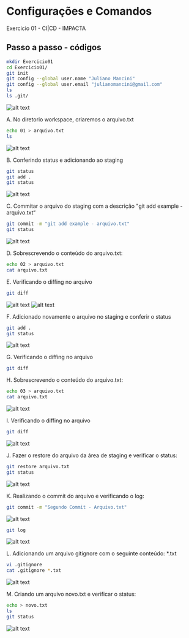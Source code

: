 # Configurações e Comandos

Exercicio 01 - CI|CD - IMPACTA

## Passo a passo - códigos

```bash
mkdir Exercicio01
cd Exercicio01/
git init
git config --global user.name "Juliano Mancini"
git config --global user.email "julianomancini@gmail.com"
ls
ls .git/
```
![alt text](images/image.png)


A. No diretorio workspace, criaremos o arquivo.txt
```bash
echo 01 > arquivo.txt
ls
```
![alt text](images/image2.png)


B. Conferindo status e adicionando ao staging
```bash
git status
git add .
git status
```
![alt text](images/image3.png)

C. Commitar o arquivo do staging com a descrição "git add example - arquivo.txt“
```bash
git commit -m "git add example - arquivo.txt"
git status
```
![alt text](images/image4.png)

D. Sobrescrevendo o conteúdo do arquivo.txt:
```bash
echo 02 > arquivo.txt
cat arquivo.txt
```

E. Verificando o diffing no arquivo
```bash
git diff
```
![alt text](images/image5.png)
![alt text](images/image6.png)

F. Adicionado novamente o arquivo no staging e conferir o status
```bash
git add .
git status
```
![alt text](images/image7.png)

G. Verificando o diffing no arquivo
```bash
git diff
```

H. Sobrescrevendo o conteúdo do arquivo.txt:
```bash
echo 03 > arquivo.txt
cat arquivo.txt
```
![alt text](images/image8.png)

I. Verificando o diffing no arquivo
```bash
git diff
```
![alt text](images/image9.png)

J. Fazer o restore do arquivo da área de staging e verificar o status:
```bash
git restore arquivo.txt
git status
```
![alt text](images/image10.png)

K. Realizando o commit do arquivo e verificando o log:
```bash
git commit -m "Segundo Commit - Arquivo.txt"
```
![alt text](images/image11.png)
```bash
git log
```
![alt text](images/image12.png)

L. Adicionando um arquivo gitignore com o seguinte conteúdo: *.txt
```bash
vi .gitignore
cat .gitignore *.txt
```
![alt text](images/image13.png)

M. Criando um arquivo novo.txt e verificar o status:
```bash
echo > novo.txt
ls
git status
```
![alt text](images/image14.png)